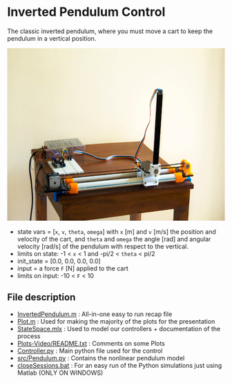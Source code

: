 # Inverted Pendulum Control

The classic inverted pendulum, where you must move a cart to keep the pendulum in a vertical position.

<img src="pictures/invertedpendulum.jpg" alt="drawing" height="400"/>

* state vars = [`x`, `v`, `theta`, `omega`] with `x` [m] and `v` [m/s] the position and velocity of the cart, and `theta` and `omega` the angle [rad] and angular velocity [rad/s] of the pendulum with respect to the vertical.
* limits on state: -1 < `x` < 1 and -pi/2 < `theta` < pi/2
* init_state = [0.0, 0.0, 0.0, 0.0]
* input = a force `F` [N] applied to the cart
* limits on input: -10 < `F` < 10

## File description

* [InvertedPendulum.m](https://github.com/AlexVanMechelen/arduino/blob/master/InvertedPendulum.m) :  All-in-one easy to run recap file
* [Plot.m](https://github.com/AlexVanMechelen/arduino/blob/master/Plot.m) :  Used for making the majority of the plots for the presentation
* [StateSpace.mlx](https://github.com/AlexVanMechelen/arduino/blob/master/StateSpace.mlx) :  Used to model our controllers + documentation of the process
* [Plots-Video/README.txt](https://github.com/AlexVanMechelen/arduino/blob/master/Plots-Video/README.txt) :  Comments on some Plots
* [Controller.py](https://github.com/AlexVanMechelen/arduino/blob/master/controller.py) :  Main python file used for the control
* [src/Pendulum.py](https://github.com/AlexVanMechelen/arduino/blob/master/src/pendulum.py) :  Contains the nonlinear pendulum model
* [closeSessions.bat](https://github.com/AlexVanMechelen/arduino/blob/master/closeSessions.bat) :  For an easy run of the Python simulations just using Matlab (ONLY ON WINDOWS)
